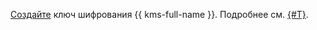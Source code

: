 [Создайте](../../kms/operations/key.md#create) ключ шифрования {{ kms-full-name }}. Подробнее см. [{#T}](../../compute/concepts/encryption.md).
